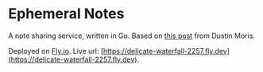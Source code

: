 # Ephemeral Notes

A note sharing service, written in Go. Based on [this post](https://dusted.codes/building-a-secure-note-sharing-service-in-go) from Dustin Moris.

Deployed on [Fly.io](https://fly.io). Live url: [https://delicate-waterfall-2257.fly.dev](https://delicate-waterfall-2257.fly.dev).
